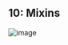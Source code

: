 ## 10: Mixins
![image](https://github.com/ItzelFuentes/IAFC_Portafolio_Evidencias_DDI_GIDS4093/assets/106613946/0f4d4779-6200-4995-a9dc-704fd8ce4694)
